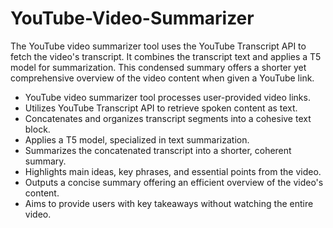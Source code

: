 # YouTube-Video-Summarizer
The YouTube video summarizer tool uses the YouTube Transcript API to fetch the video's transcript. It combines the transcript text and applies a T5 model for summarization. This condensed summary offers a shorter yet comprehensive overview of the video content when given a YouTube link.
- YouTube video summarizer tool processes user-provided video links.
- Utilizes YouTube Transcript API to retrieve spoken content as text.
- Concatenates and organizes transcript segments into a cohesive text block.
- Applies a T5 model, specialized in text summarization.
- Summarizes the concatenated transcript into a shorter, coherent summary.
- Highlights main ideas, key phrases, and essential points from the video.
- Outputs a concise summary offering an efficient overview of the video's content.
- Aims to provide users with key takeaways without watching the entire video.
